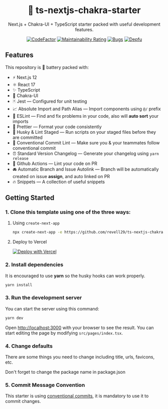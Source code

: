 <div align="center">
  <h1>🔋 ts-nextjs-chakra-starter</h1>
  <p>Next.js + Chakra-UI + TypeScript starter packed with useful development features.</p>
  
  
[![CodeFactor](https://www.codefactor.io/repository/github/revell29/ts-nextjs-chakra-starter/badge)](https://www.codefactor.io/repository/github/revell29/ts-nextjs-chakra-starter)
[![Maintainability Rating](https://sonarcloud.io/api/project_badges/measure?project=revell29_ts-nextjs-chakra-starter&metric=sqale_rating)](https://sonarcloud.io/dashboard?id=revell29_ts-nextjs-chakra-starter)
[![Bugs](https://sonarcloud.io/api/project_badges/measure?project=revell29_ts-nextjs-chakra-starter&metric=bugs)](https://sonarcloud.io/dashboard?id=revell29_ts-nextjs-chakra-starter)
[![Depfu](https://badges.depfu.com/badges/fc6e730632ab9dacaf7df478a08684a7/overview.svg)](https://depfu.com/repos/github/revell29/ts-nextjs-chakra-starter)

</div>

## Features

This repository is 🔋 battery packed with:

- ⚡️ Next.js 12
- ⚛️ React 17
- ✨ TypeScript
- 💨 Chakra-UI
- 🃏 Jest — Configured for unit testing
- 📈 Absolute Import and Path Alias — Import components using `@/` prefix
- 📏 ESLint — Find and fix problems in your code, also will **auto sort** your imports
- 💖 Prettier — Format your code consistently
- 🐶 Husky & Lint Staged — Run scripts on your staged files before they are committed
- 🤖 Conventional Commit Lint — Make sure you & your teammates follow conventional commit
- ⏰ Standard Version Changelog — Generate your changelog using `yarn release`
- 👷 Github Actions — Lint your code on PR
- 🚘 Automatic Branch and Issue Autolink — Branch will be automatically created on issue **assign**, and auto linked on PR
- 🔥 Snippets — A collection of useful snippets

## Getting Started

### 1. Clone this template using one of the three ways:

1. Using `create-next-app`

   ```bash
   npx create-next-app -e https://github.com/revell29/ts-nextjs-chakra-starter project-name
   ```

2. Deploy to Vercel

   [![Deploy with Vercel](https://vercel.com/button)](https://vercel.com/new/git/external?repository-url=https%3A%2F%2Fgithub.com%2Ftheodorusclarence%2Fts-nextjs-tailwind-starter)

### 2. Install dependencies

It is encouraged to use **yarn** so the husky hooks can work properly.

```bash
yarn install
```

### 3. Run the development server

You can start the server using this command:

```bash
yarn dev
```

Open [http://localhost:3000](http://localhost:3000) with your browser to see the result. You can start editing the page by modifying `src/pages/index.tsx`.

### 4. Change defaults

There are some things you need to change including title, urls, favicons, etc.

Don't forget to change the package name in package.json

### 5. Commit Message Convention

This starter is using [conventional commits](https://www.conventionalcommits.org/en/v1.0.0/), it is mandatory to use it to commit changes.

